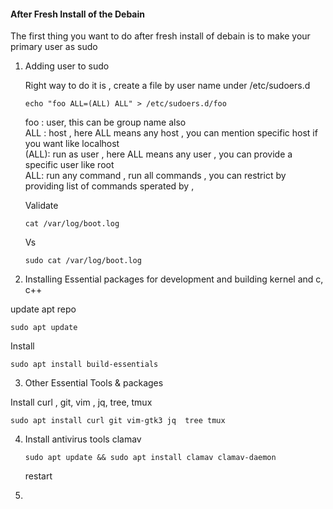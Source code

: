#### After Fresh Install of the Debain
The first thing you want to do after fresh install of debain is to make your primary user as sudo
1. Adding user to sudo

    Right way to do it is , create a file by user name under /etc/sudoers.d
    ```
    echo "foo ALL=(ALL) ALL" > /etc/sudoers.d/foo
    ```
    foo : user, this can be group name also  
    ALL : host , here ALL means any host ,  you can mention specific host if you want like localhost  
    (ALL): run as user ,  here ALL means any user , you can provide a specific user like root  
    ALL: run any command  ,  run all commands ,  you can restrict by providing list of commands sperated by ,   
    
    Validate 
    ```
    cat /var/log/boot.log
    ```
    Vs
    ```
    sudo cat /var/log/boot.log
    ```
2. Installing Essential packages for development and building kernel and c, c++

  
  update apt repo
  
  ```
  sudo apt update
  ```
  Install 
  
  ```
  sudo apt install build-essentials
  ```
  
3. Other Essential Tools & packages

  
  Install  curl , git, vim , jq, tree, tmux
  
  ```
  sudo apt install curl git vim-gtk3 jq  tree tmux 
  ```
  
4. Install antivirus tools clamav
    ```
    sudo apt update && sudo apt install clamav clamav-daemon
    ```
    restart
   
6. 
